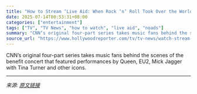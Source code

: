 ```yaml
---
title: "How to Stream ‘Live Aid: When Rock ‘n’ Roll Took Over the World’ Online"
date: 2025-07-14T00:53:31+08:00
categories: ["entertainment"]
tags: ["TV", "TV News", "how to watch", "live aid", "noads"]
summary: "CNN’s original four-part series takes music fans behind the scenes of the benefit concert that featured performances by Queen, EU2, Mick Jagger with Tina Turner and other icons."
source_url: "https://www.hollywoodreporter.com/tv/tv-news/watch-stream-live-aid-when-rock-n-roll-took-over-the-world-online-free-1236312811/"
---
```


CNN’s original four-part series takes music fans behind the scenes of the benefit concert that featured performances by Queen, EU2, Mick Jagger with Tina Turner and other icons.

---

*来源: [原文链接](https://www.hollywoodreporter.com/tv/tv-news/watch-stream-live-aid-when-rock-n-roll-took-over-the-world-online-free-1236312811/)*
